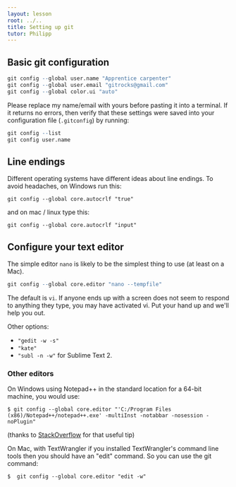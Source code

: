 ```yaml
---
layout: lesson
root: ../..
title: Setting up git
tutor: Philipp
---
```


## Basic git configuration

```r
git config --global user.name "Apprentice carpenter"
git config --global user.email "gitrocks@gmail.com"
git config --global color.ui "auto"
```


Please replace my name/email with yours before pasting it into a terminal. If it returns no errors, then verify that these settings were saved into your configuration file (`.gitconfig`) by running:

```r
git config --list
git config user.name
```

## Line endings

Different operating systems have different ideas about line endings.  To avoid headaches, on Windows run this:

```
git config --global core.autocrlf "true"
```

and on mac / linux type this:

```
git config --global core.autocrlf "input"
```

## Configure your text editor

The simple editor `nano` is likely to be the simplest thing to use (at least on a Mac).


```r
git config --global core.editor "nano --tempfile" 
```

The default is `vi`.  If anyone ends up with a screen does not seem to respond to anything they type, you may have activated vi.  Put your hand up and we'll help you out.


Other options:

 * `"gedit -w -s"` 
 * `"kate"`
 * `"subl -n -w"` for Sublime Text 2.

###  Other editors 

On Windows using Notepad++ in the standard location for a 64-bit machine, you would use:

    $ git config --global core.editor "'C:/Program Files (x86)/Notepad++/notepad++.exe' -multiInst -notabbar -nosession -noPlugin"

(thanks to [StackOverflow](http://stackoverflow.com/questions/1634161/how-do-i-use-notepad-or-other-with-msysgit/2486342#2486342)  for that useful tip)

On Mac, with TextWrangler if you installed TextWrangler's command line tools
then you should have an "edit" command. So you can use the git command:

    $  git config --global core.editor "edit -w"
